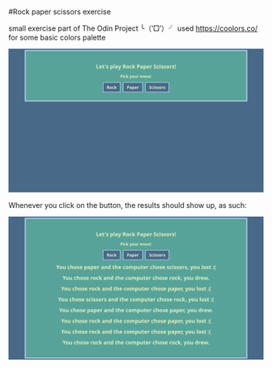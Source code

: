 #Rock paper scissors exercise

small exercise part of The Odin Project ╰（‵□′）╯
used https://coolors.co/ for some basic colors palette

![alt text](image.png)

Whenever you click on the button, the results should show up, as such:

![alt text](image-1.png)



